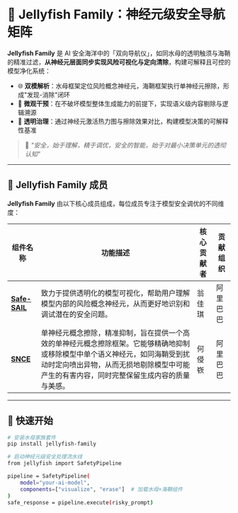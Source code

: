 # 🪼 Jellyfish Family：神经元级安全导航矩阵

**Jellyfish Family** 是 AI 安全海洋中的「双向导航仪」，如同水母的透明触须与海鞘的精准过滤，**从神经元层面同步实现风险可视化与定向清除**，构建可解释且可控的模型净化系统：
- 🌐 **双模解析**：水母框架定位风险概念神经元，海鞘框架执行单神经元擦除，形成"发现-消除"闭环
- 🔬 **微观干预**：在不破坏模型整体生成能力的前提下，实现语义级内容剔除与逻辑溯源
- 🎨 **透明治理**：通过神经元激活热力图与擦除效果对比，构建模型决策的可解释性基准

> 🪼 *"安全，始于理解，精于调优，安全的智能，始于对最小决策单元的透彻认知"*

---


## 🌊 Jellyfish Family 成员

**Jellyfish Family** 由以下核心成员组成，每位成员专注于模型安全调优的不同维度：


| 组件名称              | 功能描述                                  |核心贡献者 | 贡献组织 |
|-----------------------|------------------------------------------|----------------------|----------------------|
  [**Safe-SAIL**](https://github.com/Alibaba-AAIG/Safe-SAIL)  |  致力于提供透明化的模型可视化，帮助用户理解模型内部的风险概念神经元，从而更好地识别和调试潜在的安全问题。 | 翁佳琪 |阿里巴巴|
  [**SNCE**](https://github.com/Alibaba-AAIG/SNCE)  | 单神经元概念擦除，精准抑制，旨在提供一个高效的单神经元概念擦除框架。它能够精确地抑制或移除模型中单个语义神经元，如同海鞘受到扰动时定向喷出异物，从而无损地剔除模型中可能产生的有害内容，同时完整保留生成内容的质量与美感。|何侵嵚|阿里巴巴|

---


## 🚀 快速开始

```bash
# 安装水母家族套件
pip install jellyfish-family

# 启动神经元级安全处理流水线
from jellyfish import SafetyPipeline

pipeline = SafetyPipeline(
    model="your-ai-model",
    components=["visualize", "erase"]  # 加载水母+海鞘组件
)
safe_response = pipeline.execute(risky_prompt)

